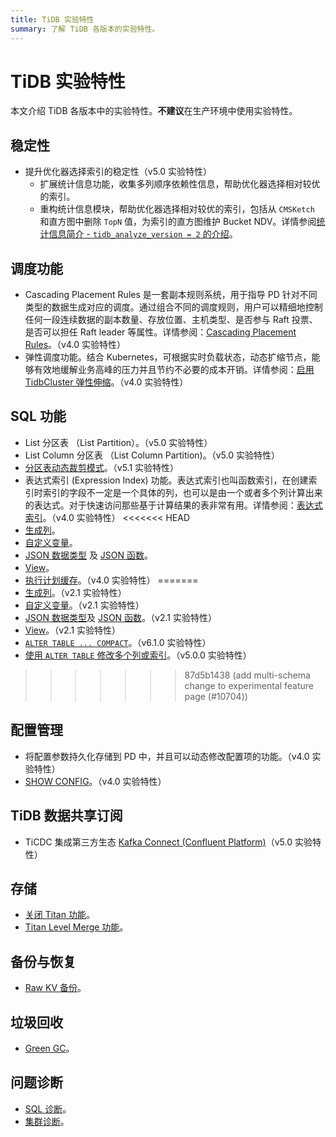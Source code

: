 ```yaml
---
title: TiDB 实验特性
summary: 了解 TiDB 各版本的实验特性。
---
```


# TiDB 实验特性

本文介绍 TiDB 各版本中的实验特性。**不建议**在生产环境中使用实验特性。

## 稳定性

+ 提升优化器选择索引的稳定性（v5.0 实验特性）
    + 扩展统计信息功能，收集多列顺序依赖性信息，帮助优化器选择相对较优的索引。
    + 重构统计信息模块，帮助优化器选择相对较优的索引，包括从 `CMSKetch` 和直方图中删除 `TopN` 值，为索引的直方图维护 Bucket NDV。详情参阅[统计信息简介 - `tidb_analyze_version = 2` 的介绍](/statistics.md)。

## 调度功能

+ Cascading Placement Rules 是一套副本规则系统，用于指导 PD 针对不同类型的数据生成对应的调度。通过组合不同的调度规则，用户可以精细地控制任何一段连续数据的副本数量、存放位置、主机类型、是否参与 Raft 投票、是否可以担任 Raft leader 等属性。详情参阅：[Cascading Placement Rules](/configure-placement-rules.md)。（v4.0 实验特性）
+ 弹性调度功能。结合 Kubernetes，可根据实时负载状态，动态扩缩节点，能够有效地缓解业务高峰的压力并且节约不必要的成本开销。详情参阅：[启用 TidbCluster 弹性伸缩](https://docs.pingcap.com/zh/tidb-in-kubernetes/stable/enable-tidb-cluster-auto-scaling)。（v4.0 实验特性）

## SQL 功能

+ List 分区表 （List Partition）。（v5.0 实验特性）
+ List Column 分区表 （List Column Partition)。（v5.0 实验特性）
+ [分区表动态裁剪模式](/partitioned-table.md#动态裁剪模式)。（v5.1 实验特性）
+ 表达式索引 (Expression Index) 功能。表达式索引也叫函数索引，在创建索引时索引的字段不一定是一个具体的列，也可以是由一个或者多个列计算出来的表达式。对于快速访问那些基于计算结果的表非常有用。详情参阅：[表达式索引](/sql-statements/sql-statement-create-index.md)。（v4.0 实验特性）
<<<<<<< HEAD
+ [生成列](/generated-columns.md#生成列)。
+ [自定义变量](/user-defined-variables.md#用户自定义变量)。
+ [JSON 数据类型](/data-type-json.md) 及 [JSON 函数](/functions-and-operators/json-functions.md)。
+ [View](/information-schema/information-schema-views.md)。
+ [执行计划缓存](/sql-prepare-plan-cache.md)。（v4.0 实验特性）
=======
+ [生成列](/generated-columns.md#生成列)。（v2.1 实验特性）
+ [自定义变量](/user-defined-variables.md#用户自定义变量)。（v2.1 实验特性）
+ [JSON 数据类型](/data-type-json.md)及 [JSON 函数](/functions-and-operators/json-functions.md)。（v2.1 实验特性）
+ [View](/information-schema/information-schema-views.md)。（v2.1 实验特性）
+ [`ALTER TABLE ... COMPACT`](/sql-statements/sql-statement-alter-table-compact.md)。（v6.1.0 实验特性）
+ [使用 `ALTER TABLE` 修改多个列或索引](/system-variables.md#tidb_enable_change_multi_schema)。（v5.0.0 实验特性）
>>>>>>> 87d5b1438 (add multi-schema change to experimental feature page (#10704))

## 配置管理

+ 将配置参数持久化存储到 PD 中，并且可以动态修改配置项的功能。（v4.0 实验特性）
+ [SHOW CONFIG](/sql-statements/sql-statement-show-config.md)。（v4.0 实验特性）

## TiDB 数据共享订阅

+ TiCDC 集成第三方生态 [Kafka Connect (Confluent Platform)](/ticdc/integrate-confluent-using-ticdc.md)（v5.0 实验特性）

## 存储

+ [关闭 Titan 功能](/storage-engine/titan-configuration.md#关闭-titan实验功能)。
+ [Titan Level Merge 功能](/storage-engine/titan-configuration.md#level-merge实验功能)。

## 备份与恢复

+ [Raw KV 备份](/br/use-br-command-line-tool.md#raw-kv-备份实验性功能)。

## 垃圾回收

+ [Green GC](/system-variables.md#tidb_gc_scan_lock_mode-从-v50-版本开始引入)。

## 问题诊断

+ [SQL 诊断](/information-schema/information-schema-sql-diagnostics.md)。
+ [集群诊断](/dashboard/dashboard-diagnostics-access.md)。
